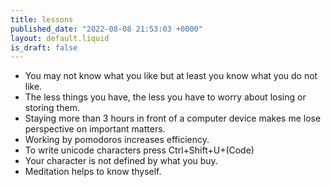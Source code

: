 ```yaml
---
title: lessons
published_date: "2022-08-08 21:53:03 +0000"
layout: default.liquid
is_draft: false
---
```


- You may not know what you like but at least you know what you do not like.
- The less things you have, the less you have to worry about losing or storing them.
- Staying more than 3 hours in front of a computer device makes me lose perspective on important matters. 
- Working by pomodoros increases efficiency.
- To write unicode characters press Ctrl+Shift+U+(Code)
- Your character is not defined by what you buy.
- Meditation helps to know thyself.

